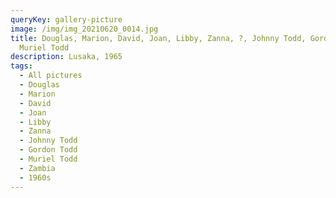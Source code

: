 ```yaml
---
queryKey: gallery-picture
image: /img/img_20210620_0014.jpg
title: Douglas, Marion, David, Joan, Libby, Zanna, ?, Johnny Todd, Gordon Todd,
  Muriel Todd
description: Lusaka, 1965
tags:
  - All pictures
  - Douglas
  - Marion
  - David
  - Joan
  - Libby
  - Zanna
  - Johnny Todd
  - Gordon Todd
  - Muriel Todd
  - Zambia
  - 1960s
---
```

